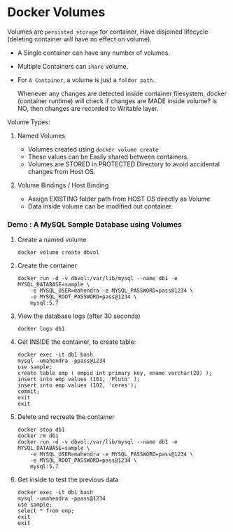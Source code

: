 # Docker Volumes

Volumes are `persisted storage` for container, Have disjoined lifecycle (deleting container will have no effect on volume).

* A Single container can have any number of volumes.
* Multiple Containers can `share` volume.
* For `A Container`, a volume is just a `folder path`.
    
    Whenever any changes are detected inside container filesystem, docker (container runtime) will check if changes are MADE inside volume? is NO, then changes are recorded to Writable layer.

Volume Types:

1.  Named Volumes

    - Volumes created using `docker volume create`
    - These values can be Easily shared between containers.
    - Volumes are STORED in PROTECTED Directory to avoid accidental changes from Host OS.


2.  Volume Bindings / Host Binding

    - Assign EXISTING folder path from HOST OS directly as Volume
    - Data inside volume can be modified out container.

### Demo : A MySQL Sample Database using Volumes

1.  Create a named volume

    ```
    docker volume create dbvol
    ```

2.  Create the container

    ```
    docker run -d -v dbvol:/var/lib/mysql --name db1 -e MYSQL_DATABASE=sample \
        -e MYSQL_USER=mahendra -e MYSQL_PASSWORD=pass@1234 \
        -e MYSQL_ROOT_PASSWORD=pass@1234 \
        mysql:5.7

    ```

3.  View the database logs (after 30 seconds)

    ```
    docker logs db1
    ```

4.  Get INSIDE the container, to create table:

    ```
    docker exec -it db1 bash
    mysql -umahendra -ppass@1234 
    use sample;
    create table emp ( empid int primary key, ename varchar(20) );
    insert into emp values (101, 'Pluto' );
    insert into emp values (102, 'ceres');
    commit;
    exit
    exit
    ```
5.  Delete and recreate the container

    ```
    docker stop db1
    docker rm db1
    docker run -d -v dbvol:/var/lib/mysql --name db1 -e MYSQL_DATABASE=sample \
        -e MYSQL_USER=mahendra -e MYSQL_PASSWORD=pass@1234 \
        -e MYSQL_ROOT_PASSWORD=pass@1234 \
        mysql:5.7
    ```

6.  Get inside to test the previous data

    ```
    docker exec -it db1 bash
    mysql -umahendra -ppass@1234 
    use sample;
    select * from emp;
    exit
    exit
    ```